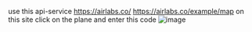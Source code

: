 use this api-service https://airlabs.co/
https://airlabs.co/example/map
on this site click on the plane and enter this code ![image](https://github.com/charovannyj/itis-oris-nikolaev-cw2.1/assets/113761288/1b5ca725-3fb4-439d-8161-3e97fb5f763e)
